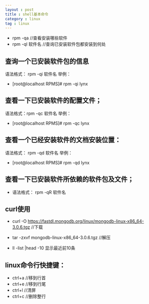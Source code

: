 ```yaml
---
layout : post
title : shell基本命令
category : linux
tag : linux
---
```



* rpm -qa   //查看安装哪些软件
* rpm -ql  软件名   //查询已安装软件包都安装到何处
## 查询一个已安装软件包的信息
语法格式： rpm -qi 软件名
举例：
* [root@localhost RPMS]# rpm -qi lynx
## 查看一下已安装软件的配置文件；
语法格式：rpm -qc 软件名
举例：
* [root@localhost RPMS]# rpm -qc lynx
## 查看一个已经安装软件的文档安装位置：
语法格式： rpm -qd 软件名
举例：
* [root@localhost RPMS]# rpm -qd lynx
## 查看一下已安装软件所依赖的软件包及文件；
* 语法格式： rpm -qR 软件名

## curl使用
* curl -O https://fastdl.mongodb.org/linux/mongodb-linux-x86_64-3.0.6.tgz   //下载
* tar -zxvf mongodb-linux-x86_64-3.0.6.tgz  //解压

* ll -list |head -10 显示最近前10条

## linux命令行快捷键：
* ctrl+a   //移到行首
* ctrl+e   //移到行尾
* ctrl+l    //清屏
* ctrl+c   //删除整行

